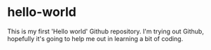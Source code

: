 # hello-world
This is my first 'Hello world' Github repository.
I'm trying out Github, hopefully it's going to help me out in learning a bit of coding.
